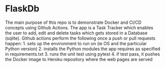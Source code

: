 # FlaskDb
The main purpose of this repo is to demonstrate Docker and CI/CD concepts using Github Actions.
The app is a Task Tracker which enables the user to add, edit and delete tasks which gets stored in a Database (sqlite).
Github actions perform the following once a push or pull requests happen:
     1. sets up the environment to run on (ie OS and the particular Python version)
     2. installs the Python modules the app requires as specified in requirements.txt
     3. runs the unit test using pytest
     4. if test pass, it pushes the Docker image to Heroku repository where the web pages are served

